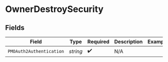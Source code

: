 # OwnerDestroySecurity


## Fields

| Field                    | Type                     | Required                 | Description              | Example                  |
| ------------------------ | ------------------------ | ------------------------ | ------------------------ | ------------------------ |
| `PMOAuth2Authentication` | *string*                 | :heavy_check_mark:       | N/A                      |                          |
